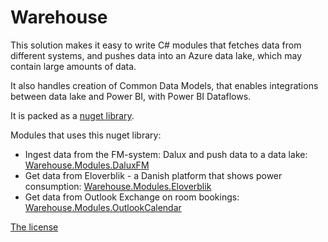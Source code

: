 # Warehouse

This solution makes it easy to write C# modules that fetches data from different systems, and pushes data into an Azure data lake, which may contain large amounts of data.

It also handles creation of Common Data Models, that enables integrations between data lake and Power BI, with Power BI Dataflows.

It is packed as a [nuget library](https://www.nuget.org/packages/Bygdrift.Warehouse).

Modules that uses this nuget library:

*   Ingest data from the FM-system: Dalux and push data to a data lake: [Warehouse.Modules.DaluxFM](https://github.com/hillerod/Warehouse.Modules.DaluxFM)
*   Get data from Eloverblik - a Danish platform that shows power consumption: [Warehouse.Modules.Eloverblik](https://github.com/hillerod/Warehouse.Modules.Eloverblik)
*   Get data from Outlook Exchange on room bookings: [Warehouse.Modules.OutlookCalendar](https://github.com/hillerod/Warehouse.Modules.OutlookCalendar)

[The license](LICENSE.txt)
